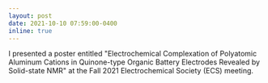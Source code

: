 ```yaml
---
layout: post
date: 2021-10-10 07:59:00-0400
inline: true
---
```

I presented a poster entitled "Electrochemical Complexation of Polyatomic Aluminum Cations in Quinone-type Organic Battery Electrodes Revealed by Solid-state NMR" at the Fall 2021 Electrochemical Society (ECS) meeting.
